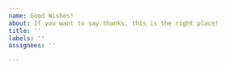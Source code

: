 ```yaml
---
name: Good Wishes!
about: If you want to say thanks, this is the right place!
title: ''
labels: ''
assignees: ''

---
```



